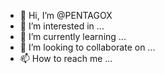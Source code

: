 - 👋 Hi, I’m @PENTAGOX
- 👀 I’m interested in ...
- 🌱 I’m currently learning ...
- 💞️ I’m looking to collaborate on ...
- 📫 How to reach me ...

<!---
PENTAGOX/PENTAGOX is a ✨ special ✨ repository because its `README.md` (this file) appears on your GitHub profile.
You can click the Preview link to take a look at your changes.
--->
